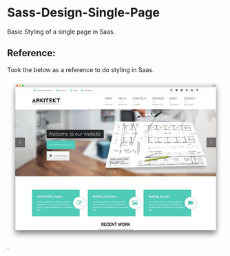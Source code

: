 # Sass-Design-Single-Page

Basic Styling of a single page in Saas. 

## Reference:

Took the below as a reference to do styling in Saas.

![Arkitekt Design](assets/references/IMG-20190823-WA0001.jpg).
